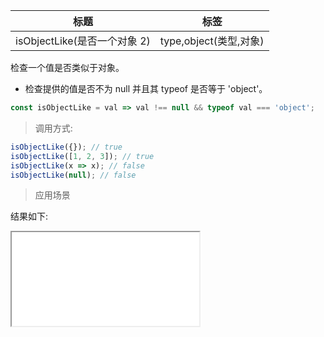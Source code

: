 | 标题                         | 标签                   |
| ---------------------------- | ---------------------- |
| isObjectLike(是否一个对象 2) | type,object(类型,对象) |

检查一个值是否类似于对象。

- 检查提供的值是否不为 null 并且其 typeof 是否等于 'object'。

```js
const isObjectLike = val => val !== null && typeof val === 'object';
```

> 调用方式:

```js
isObjectLike({}); // true
isObjectLike([1, 2, 3]); // true
isObjectLike(x => x); // false
isObjectLike(null); // false
```

> 应用场景

<div class="code-editor" data-url="codes/javascript/html/isObjectLike.html" data-language="html"></div>

结果如下:

<iframe src="codes/javascript/html/isObjectLike.html"></iframe>
